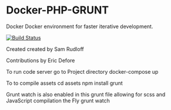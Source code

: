 # Docker-PHP-GRUNT
Docker Docker environment for faster iterative development.

[![Build Status](https://travis-ci.org/sam2332/Docker-PHP-GRUNT.svg?branch=master)](https://travis-ci.org/sam2332/Docker-PHP-GRUNT)

Created created by Sam Rudloff

Contributions by Eric Defore

 


To run code server go to Project directory 
	docker-compose up

To to compile assets 
	cd assets 
	npm install
	grunt 

Grunt watch is also enabled in this grunt file allowing for scss and JavaScript compilation the Fly
	grunt watch